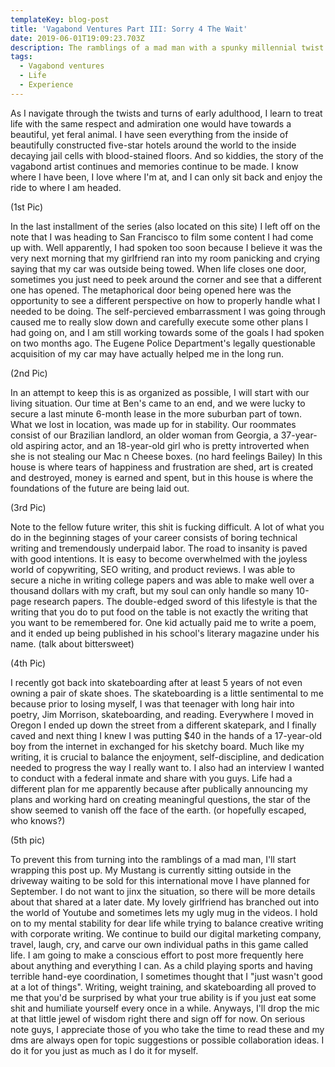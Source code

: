 ```yaml
---
templateKey: blog-post
title: 'Vagabond Ventures Part III: Sorry 4 The Wait'
date: 2019-06-01T19:09:23.703Z
description: The ramblings of a mad man with a spunky millennial​ twist
tags:
  - Vagabond ventures
  - Life
  - Experience
---
```

As I navigate through the twists and turns of early adulthood, I learn to treat life with the same respect and admiration one would have towards a beautiful, yet feral animal. I have seen everything from the inside of beautifully constructed five-star hotels around the world to the inside decaying jail cells with blood-stained floors. And so kiddies, the story of the vagabond artist continues and memories continue to be made. I know where I have been, I love where I'm at, and I can only sit back and enjoy the ride to where I am headed.

(1st Pic)

In the last installment of the series (also located on this site) I left off on the note that I was heading to San Francisco to film some content I had come up with. Well apparently, I had spoken too soon because I believe it was the very next morning that my girlfriend ran into my room panicking and crying saying that my car was outside being towed. When life closes one door, sometimes you just need to peek around the corner and see that a different one has opened. The metaphorical door being opened here was the opportunity to see a different perspective on how to properly handle what I needed to be doing. The self-percieved embarrassment I was going through caused me to really slow down and carefully execute some other plans I had going on, and I am still working towards some of the goals I had spoken on two months ago. The Eugene Police Department's legally questionable acquisition of my car may have actually helped me in the long run. 

(2nd Pic)

In an attempt to keep this is as organized as possible, I will start with our living situation. Our time at Ben's came to an end, and we were lucky to secure a last minute 6-month lease in the more suburban part of town. What we lost in location, was made up for in stability. Our roommates consist of our Brazilian landlord, an older woman from Georgia, a 37-year-old aspiring actor, and an 18-year-old girl who is pretty introverted when she is not stealing our Mac n Cheese boxes. (no hard feelings Bailey) In this house is where tears of happiness and frustration are shed, art is created and destroyed, money is earned and spent, but in this house is where the foundations of the future are being laid out. 

(3rd Pic)

 Note to the fellow future writer, this shit is fucking difficult. A lot of what you do in the beginning stages of your career consists of boring technical writing and tremendously underpaid labor. The road to insanity is paved with good intentions. It is easy to become overwhelmed with the joyless world of copywriting, SEO writing, and product reviews. I was able to secure a niche in writing college papers and was able to make well over a thousand dollars with my craft, but my soul can only handle so many 10-page research papers. The double-edged sword of this lifestyle is that the writing that you do to put food on the table is not exactly the writing that you want to be remembered for. One kid actually paid me to write a poem, and it ended up being published in his school's literary magazine under his name. (talk about bittersweet)

(4th Pic)

 I recently got back into skateboarding after at least 5 years of not even owning a pair of skate shoes. The skateboarding is a little sentimental to me because prior to losing myself, I was that teenager with long hair into poetry, Jim Morrison, skateboarding, and reading. Everywhere I moved in Oregon I ended up down the street from a different skatepark, and I finally caved and next thing I knew I was putting $40 in the hands of a 17-year-old boy from the internet in exchanged for his sketchy board. Much like my writing, it is crucial to balance the enjoyment, self-discipline, and dedication needed to progress the way I really want to. I also had an interview I wanted to conduct with a federal inmate and share with you guys. Life had a different plan for me apparently because after publically announcing my plans and working hard on creating meaningful questions, the star of the show seemed to vanish off the face of the earth. (or hopefully escaped, who knows?)

(5th pic)

 To prevent this from turning into the ramblings of a mad man, I'll start wrapping this post up. My Mustang is currently sitting outside in the driveway waiting to be sold for this international move I have planned for September. I do not want to jinx the situation, so there will be more details about that shared at a later date. My lovely girlfriend has branched out into the world of Youtube and sometimes lets my ugly mug in the videos. I hold on to my mental stability for dear life while trying to balance creative writing with corporate writing. We continue to build our digital marketing company, travel, laugh, cry, and carve our own individual paths in this game called life. I am going to make a conscious effort to post more frequently here about anything and everything I can. As a child playing sports and having terrible hand-eye coordination, I sometimes thought that I "just wasn't good at a lot of things". Writing, weight training, and skateboarding all proved to me that you'd be surprised by what your true ability is if you just eat some shit and humiliate yourself every once in a while. Anyways, I'll drop the mic at that little jewel of wisdom right there and sign off for now. On serious note guys, I appreciate those of you who take the time to read these and my dms are always open for topic suggestions or possible collaboration ideas. I do it for you just as much as I do it for myself.
